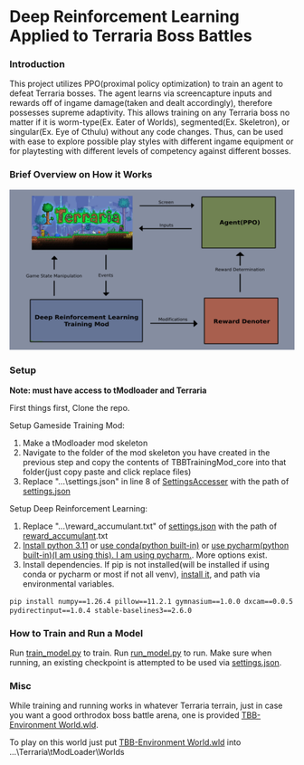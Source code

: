 # Deep Reinforcement Learning Applied to Terraria Boss Battles
### Introduction
This project utilizes PPO(proximal policy optimization) to train an agent to defeat Terraria bosses. The agent learns via screencapture inputs and rewards off of ingame damage(taken and dealt accordingly), therefore possesses supreme adaptivity. This allows training on any Terraria boss no matter if it is worm-type(Ex. Eater of Worlds), segmented(Ex. Skeletron), or singular(Ex. Eye of Cthulu) without any code changes. Thus, can be used with ease to explore possible play styles with different ingame equipment or for playtesting with different levels of competency against different bosses.

### Brief Overview on How it Works
![How it works diagram](https://github.com/jimmyjjz/TBB-DRL/blob/main/TBBDRL_diagram.png)

### Setup
**Note: must have access to tModloader and Terraria**

First things first, Clone the repo.

Setup Gameside Training Mod:
1. Make a tModloader mod skeleton
2. Navigate to the folder of the mod skeleton you have created in the previous step and copy the contents of TBBTrainingMod_core into that folder(just copy paste and click replace files)
3. Replace "...\\settings.json" in line 8 of [SettingsAccesser](https://github.com/jimmyjjz/TBB-DRL/blob/main/TBBTrainingMod_core/SettingsAccesser.cs) with the path of [settings.json](https://github.com/jimmyjjz/TBB-DRL/blob/main/DRL_component/settings.json)

Setup Deep Reinforcement Learning:
1. Replace "...\\reward_accumulant.txt" of [settings.json](https://github.com/jimmyjjz/TBB-DRL/blob/main/DRL_component/settings.json) with the path of [reward_accumulant](https://github.com/jimmyjjz/TBB-DRL/blob/main/DRL_component/reward_accumulant.txt).txt
2. [Install python 3.11](https://www.python.org/downloads/release/python-3110/) or [use conda(python built-in)](https://docs.conda.io/projects/conda/en/stable/user-guide/getting-started.html) or [use pycharm(python built-in)(I am using this). I am using pycharm.](https://www.jetbrains.com/pycharm/download/?section=windows). More options exist.
3. Install dependencies. If pip is not installed(will be installed if using conda or pycharm or most if not all venv), [install it](https://pip.pypa.io/en/stable/installation/), and path via environmental variables.
```
pip install numpy==1.26.4 pillow==11.2.1 gymnasium==1.0.0 dxcam==0.0.5 pydirectinput==1.0.4 stable-baselines3==2.6.0
```

### How to Train and Run a Model
Run [train_model.py](https://github.com/jimmyjjz/TBB-DRL/blob/main/DRL_component/run_model.py) to train. Run [run_model.py](https://github.com/jimmyjjz/TBB-DRL/blob/main/DRL_component/run_model.py) to run. Make sure when running, an existing checkpoint is attempted to be used via [settings.json](https://github.com/jimmyjjz/TBB-DRL/blob/main/DRL_component/settings.json).

### Misc
While training and running works in whatever Terraria terrain, just in case you want a good orthrodox boss battle arena, one is provided [TBB-Environment World.wld](https://github.com/jimmyjjz/TBB-DRL/blob/main/TBB-Environment%20World.wld).

To play on this world just put [TBB-Environment World.wld](https://github.com/jimmyjjz/TBB-DRL/blob/main/TBB-Environment%20World.wld) into ...\\Terraria\\tModLoader\\Worlds